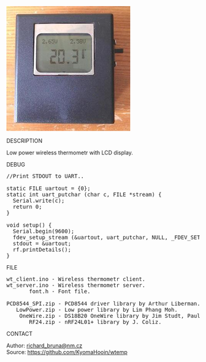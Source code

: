 ![Wireless Thermometr](https://github.com/KyomaHooin/wtemp/raw/master/wt_screen.jpg "screenshot")

DESCRIPTION

Low power wireless thermometr with LCD display.

DEBUG

<pre>
//Print STDOUT to UART..

static FILE uartout = {0};
static int uart_putchar (char c, FILE *stream) {
  Serial.write(c);
  return 0;
}

void setup() {
  Serial.begin(9600);
  fdev_setup_stream (&uartout, uart_putchar, NULL, _FDEV_SETUP_WRITE);
  stdout = &uartout;
  rf.printDetails();
}
</pre>

FILE

<pre>
wt_client.ino - Wireless thermometr client.
wt_server.ino - Wireless thermometr server.
       font.h - Font file.          

PCD8544_SPI.zip - PCD8544 driver library by Arthur Liberman.
   LowPower.zip - Low power library by Lim Phang Moh.
    OneWire.zip - DS18B20 OneWire library by Jim Studt, Paul Stoffregen & Co.
       RF24.zip - nRF24L01+ library by J. Coliz.
</pre>

CONTACT

Author: richard_bruna@nm.cz<br>
Source: https://github.com/KyomaHooin/wtemp
